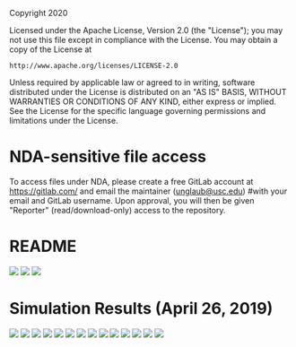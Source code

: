 Copyright 2020

Licensed under the Apache License, Version 2.0 (the "License");
you may not use this file except in compliance with the License.
You may obtain a copy of the License at

    http://www.apache.org/licenses/LICENSE-2.0

Unless required by applicable law or agreed to in writing, software
distributed under the License is distributed on an "AS IS" BASIS,
WITHOUT WARRANTIES OR CONDITIONS OF ANY KIND, either express or implied.
See the License for the specific language governing permissions and
limitations under the License.

# NDA-sensitive file access
To access files under NDA, please create a free GitLab account at <https://gitlab.com/> and email the maintainer (unglaub@usc.edu) 
#with your email and GitLab username. Upon approval, you will then be given "Reporter" (read/download-only) access to the repository.

# README
<img src="Documentation/images/README_USC_65nm_SAR_ADC_Apr26_2019_v3_Page_1.png">
<img src="Documentation/images/README_USC_65nm_SAR_ADC_Apr26_2019_v3_Page_2.png">
<img src="Documentation/images/README_USC_65nm_SAR_ADC_Apr26_2019_v3_Page_3.png">

# Simulation Results (April 26, 2019)
<img src="Documentation/images/GF65_12b_SAR_ADC_Simulation_Results_Apr26_2019_Page_01.png">
<img src="Documentation/images/GF65_12b_SAR_ADC_Simulation_Results_Apr26_2019_Page_02.png">
<img src="Documentation/images/GF65_12b_SAR_ADC_Simulation_Results_Apr26_2019_Page_03.png">
<img src="Documentation/images/GF65_12b_SAR_ADC_Simulation_Results_Apr26_2019_Page_04.png">
<img src="Documentation/images/GF65_12b_SAR_ADC_Simulation_Results_Apr26_2019_Page_05.png">
<img src="Documentation/images/GF65_12b_SAR_ADC_Simulation_Results_Apr26_2019_Page_06.png">
<img src="Documentation/images/GF65_12b_SAR_ADC_Simulation_Results_Apr26_2019_Page_07.png">
<img src="Documentation/images/GF65_12b_SAR_ADC_Simulation_Results_Apr26_2019_Page_08.png">
<img src="Documentation/images/GF65_12b_SAR_ADC_Simulation_Results_Apr26_2019_Page_09.png">
<img src="Documentation/images/GF65_12b_SAR_ADC_Simulation_Results_Apr26_2019_Page_10.png">
<img src="Documentation/images/GF65_12b_SAR_ADC_Simulation_Results_Apr26_2019_Page_11.png">
<img src="Documentation/images/GF65_12b_SAR_ADC_Simulation_Results_Apr26_2019_Page_12.png">
<img src="Documentation/images/GF65_12b_SAR_ADC_Simulation_Results_Apr26_2019_Page_13.png">
<img src="Documentation/images/GF65_12b_SAR_ADC_Simulation_Results_Apr26_2019_Page_14.png">

